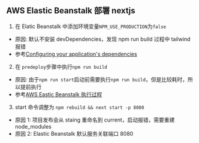 ## AWS Elastic Beanstalk 部署 nextjs

1. 在 Elatic Beanstalk 中添加环境变量`NPM_USE_PRODUCTION`为`false`

- 原因: 默认不安装 devDependencies，发现 npm run build 过程中 tailwind 报错
- 参考[Configuring your application's dependencies](https://docs.aws.amazon.com/elasticbeanstalk/latest/dg/nodejs-platform-dependencies.html)

2. 在 `predeploy`步骤中执行`npm run build`

- 原因: 由于`npm run start`启动前需要执行`npm run build`，但是比较耗时，所以提前执行
- 参考[AWS Eastic Beanstalk 执行过程](https://docs.aws.amazon.com/elasticbeanstalk/latest/dg/platforms-linux-extend.html)

3. start 命令调整为 `npm rebuild && next start -p 8080`

- 原因 1: 项目发布会从 staing 重命名到 current，启动报错，需要重建 node_modules
- 原因 2: Elastic Beanstalk 默认服务关联端口 8080
